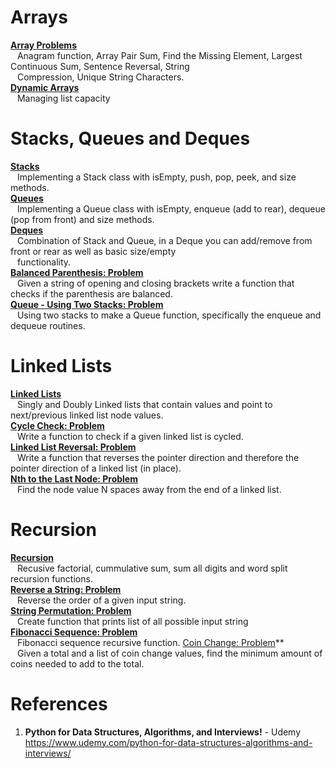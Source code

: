 # Arrays 

**[Array Problems](https://github.com/nkuhta/Python-Algorithms/blob/master/01.%20Array%20Sequeneces/Array%20Problems.ipynb)**  
&ensp; Anagram function,  Array Pair Sum,  Find the Missing Element, Largest Continuous Sum, Sentence Reversal,  String  
&ensp; Compression,  Unique String Characters.  
**[Dynamic Arrays](https://github.com/nkuhta/Python-Algorithms/blob/master/01.%20Array%20Sequeneces/Dynamic%20Arrays.ipynb)**   
&ensp; Managing list capacity

#  Stacks, Queues and Deques
**[Stacks](https://github.com/nkuhta/Python-Algorithms/blob/master/02.%20Stacks%2C%20Queues%20and%20Decks/Stacks.ipynb)**  
&ensp;  Implementing a Stack class with isEmpty, push, pop, peek, and size methods.  
**[Queues](https://github.com/nkuhta/Python-Algorithms/blob/master/02.%20Stacks%2C%20Queues%20and%20Decks/Queues.ipynb)**  
&ensp;  Implementing a Queue class with isEmpty, enqueue (add to rear), dequeue (pop from front) and size methods.  
**[Deques](https://github.com/nkuhta/Python-Algorithms/blob/master/02.%20Stacks%2C%20Queues%20and%20Decks/Deques.ipynb)**  
&ensp;  Combination of Stack and Queue, in a Deque you can add/remove from front or rear as well as basic size/empty  
&ensp; functionality.    
**[Balanced Parenthesis: Problem](https://github.com/nkuhta/Python-Algorithms/blob/master/02.%20Stacks%2C%20Queues%20and%20Decks/Balanced%20Parenthesis.ipynb)**  
&ensp;  Given a string of opening and closing brackets write a function that checks if the parenthesis are balanced.  
**[Queue - Using Two Stacks:  Problem](https://github.com/nkuhta/Python-Algorithms/blob/master/02.%20Stacks%2C%20Queues%20and%20Decks/Queue%20-%20Using%20Two%20Stacks.ipynb)**  
&ensp;  Using two stacks to make a Queue function, specifically the enqueue and dequeue routines.  

#  Linked Lists  
**[Linked Lists](https://github.com/nkuhta/Python-Algorithms/blob/master/03.%20Linked%20Lists/Linked%20List.ipynb)**  
&ensp;  Singly and Doubly Linked lists that contain values and point to next/previous linked list node values.  
**[Cycle Check:  Problem](https://github.com/nkuhta/Python-Algorithms/blob/master/03.%20Linked%20Lists/Singly%20Linked%20List%20Cycle%20Check.ipynb)**  
&ensp;  Write a function to check if a given linked list is cycled.  
**[Linked List Reversal:  Problem](https://github.com/nkuhta/Python-Algorithms/blob/master/03.%20Linked%20Lists/Linked%20List%20Reversal.ipynb)**  
&ensp;  Write a function that reverses the pointer direction and therefore the pointer direction of a linked list (in place).  
**[Nth to the Last Node:  Problem](https://github.com/nkuhta/Python-Algorithms/blob/master/03.%20Linked%20Lists/Nth%20to%20Last%20Node%20.ipynb)**  
&ensp;  Find the node value N spaces away from the end of a linked list.  

# Recursion
**[Recursion](https://github.com/nkuhta/Python-Algorithms/blob/master/04.%20%20Recursion/Recursion.ipynb)**  
&ensp;  Recusive factorial, cummulative sum, sum all digits and word split recursion functions.  
**[Reverse a String:  Problem](https://github.com/nkuhta/Python-Algorithms/blob/master/04.%20%20Recursion/Reverse.ipynb)**  
&ensp;  Reverse the order of a given input string.  
**[String Permutation:  Problem](https://github.com/nkuhta/Python-Algorithms/blob/master/04.%20%20Recursion/String%20Permutation.ipynb)**  
&ensp;  Create function that prints list of all possible input string   
**[Fibonacci Sequence:  Problem](https://github.com/nkuhta/Python-Algorithms/blob/master/04.%20%20Recursion/Fibonacci.ipynb)**  
&ensp;  Fibonacci sequence recursive function. 
[Coin Change:  Problem]()**  
&ensp;  Given a total and a list of coin change values, find the minimum amount of coins needed to add to the total. 


#  References
1.  **Python for Data Structures, Algorithms, and Interviews!** - Udemy  
https://www.udemy.com/python-for-data-structures-algorithms-and-interviews/